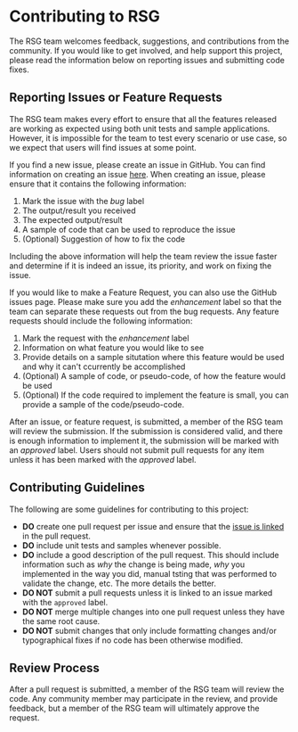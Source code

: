 # Contributing to RSG
The RSG team welcomes feedback, suggestions, and contributions from the community.  If you would like to get involved, and help support this project, please read the information below on reporting issues and submitting code fixes.

## Reporting Issues or Feature Requests
The RSG team makes every effort to ensure that all the features released are working as expected using both unit tests and sample applications.  However, it is impossible for the team to test every scenario or use case, so we expect that users will find issues at some point.

If you find a new issue, please create an issue in GitHub.  You can find information on creating an issue [here](https://help.github.com/en/articles/creating-an-issue).  When creating an issue, please ensure that it contains the following information:
 1. Mark the issue with the *bug* label
 2. The output/result you received
 3. The expected output/result
 4. A sample of code that can be used to reproduce the issue
 5. (Optional) Suggestion of how to fix the code

Including the above information will help the team review the issue faster and determine if it is indeed an issue, its priority, and work on fixing the issue.

If you would like to make a Feature Request, you can also use the GitHub issues page.  Please make sure you add the *enhancement* label so that the team can separate these requests out from the bug requests.  Any feature requests should include the following information:

 1. Mark the request with the *enhancement* label
 2. Information on what feature you would like to see
 3. Provide details on a sample situtation where this feature would be used and why it can't ccurrently be accomplished
 4. (Optional) A sample of code, or pseudo-code, of how the feature would be used
 5. (Optional) If the code required to implement the feature is small, you can provide a sample of the code/pseudo-code.

After an issue, or feature request, is submitted, a member of the RSG team will review the submission.  If the submission is considered valid, and there is enough information to implement it, the submission will be marked with an *approved* label.  Users should not submit pull requests for any item unless it has been marked with the *approved* label.

## Contributing Guidelines
The following are some guidelines for contributing to this project:
- **DO** create one pull request per issue and ensure that the [issue is linked](https://github.blog/2011-10-12-introducing-issue-mentions/) in the pull request.
- **DO** include unit tests and samples whenever possible.
- **DO** include a good description of the pull request.  This should include information such as *why* the change is being made, *why* you implemented in the way you did, manual tsting that was performed to validate the change, etc.  The more details the better.
- **DO NOT** submit a pull requests unless it is linked to an issue marked with the ```approved``` label.
- **DO NOT** merge multiple changes into one pull request unless they have the same root cause.
- **DO NOT** submit changes that only include formatting changes and/or typographical fixes if no code has been otherwise modified.

## Review Process
After a pull request is submitted, a member of the RSG team will review the code.  Any community member may participate in the review, and provide feedback, but a member of the RSG team will ultimately approve the request.